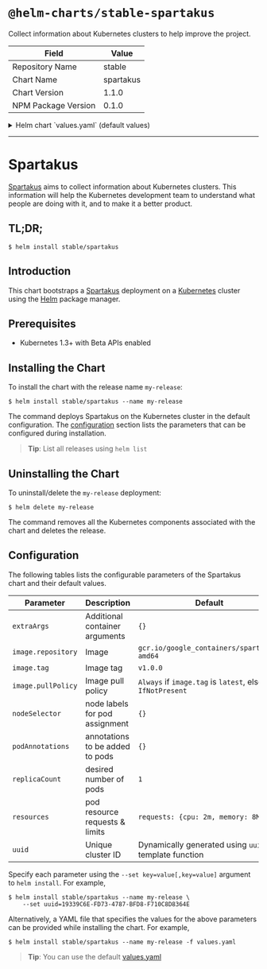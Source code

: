 # `@helm-charts/stable-spartakus`

Collect information about Kubernetes clusters to help improve the project.

| Field               | Value     |
| ------------------- | --------- |
| Repository Name     | stable    |
| Chart Name          | spartakus |
| Chart Version       | 1.1.0     |
| NPM Package Version | 0.1.0     |

<details>

<summary>Helm chart `values.yaml` (default values)</summary>

```yaml
extraArgs: {}

## Container image
##
image:
  repository: gcr.io/google_containers/spartakus-amd64
  tag: v1.0.0
  pullPolicy: IfNotPresent

## Node labels for pod assignment
## Ref: https://kubernetes.io/docs/user-guide/node-selection/
nodeSelector: {}

## Annotations to be added to pods
##
podAnnotations: {}

replicaCount: 1

## Resource requests and limits
## Ref: http://kubernetes.io/docs/user-guide/compute-resources/
##
resources:
  # limits:
  #   cpu: 2m
  #   memory: 8Mi
  requests:
    cpu: 2m
    memory: 8Mi

## A version 4 UUID to uniquely identify the cluster
## If not provided, Helm will generate automatically at install-time.
##
uuid: ''
```

</details>

---

# Spartakus

[Spartakus](https://github.com/kubernetes-incubator/spartakus) aims to collect information about Kubernetes clusters. This information will help the Kubernetes development team to understand what people are doing with it, and to make it a better product.

## TL;DR;

```console
$ helm install stable/spartakus
```

## Introduction

This chart bootstraps a [Spartakus](https://github.com/kubernetes-incubator/spartakus) deployment on a [Kubernetes](http://kubernetes.io) cluster using the [Helm](https://helm.sh) package manager.

## Prerequisites

- Kubernetes 1.3+ with Beta APIs enabled

## Installing the Chart

To install the chart with the release name `my-release`:

```console
$ helm install stable/spartakus --name my-release
```

The command deploys Spartakus on the Kubernetes cluster in the default configuration. The [configuration](#configuration) section lists the parameters that can be configured during installation.

> **Tip**: List all releases using `helm list`

## Uninstalling the Chart

To uninstall/delete the `my-release` deployment:

```console
$ helm delete my-release
```

The command removes all the Kubernetes components associated with the chart and deletes the release.

## Configuration

The following tables lists the configurable parameters of the Spartakus chart and their default values.

| Parameter          | Description                     | Default                                                  |
| ------------------ | ------------------------------- | -------------------------------------------------------- |
| `extraArgs`        | Additional container arguments  | `{}`                                                     |
| `image.repository` | Image                           | `gcr.io/google_containers/spartakus-amd64`               |
| `image.tag`        | Image tag                       | `v1.0.0`                                                 |
| `image.pullPolicy` | Image pull policy               | `Always` if `image.tag` is `latest`, else `IfNotPresent` |
| `nodeSelector`     | node labels for pod assignment  | `{}`                                                     |
| `podAnnotations`   | annotations to be added to pods | `{}`                                                     |
| `replicaCount`     | desired number of pods          | `1`                                                      |
| `resources`        | pod resource requests & limits  | `requests: {cpu: 2m, memory: 8Mi}`                       |
| `uuid`             | Unique cluster ID               | Dynamically generated using `uuidv4` template function   |

Specify each parameter using the `--set key=value[,key=value]` argument to `helm install`. For example,

```console
$ helm install stable/spartakus --name my-release \
    --set uuid=19339C6E-FD73-4787-BFD8-F710C8D8364E
```

Alternatively, a YAML file that specifies the values for the above parameters can be provided while installing the chart. For example,

```console
$ helm install stable/spartakus --name my-release -f values.yaml
```

> **Tip**: You can use the default [values.yaml](values.yaml)
